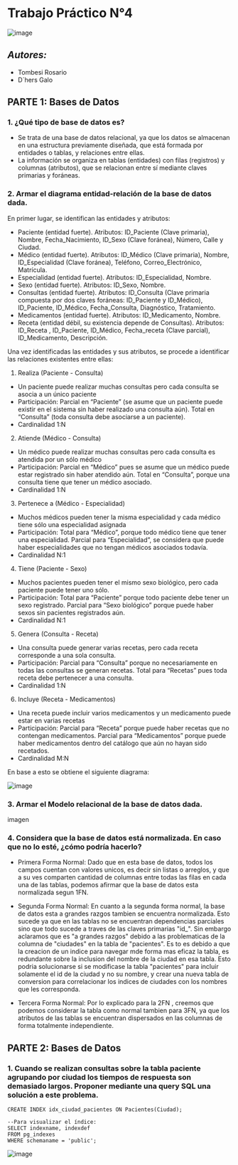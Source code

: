 # Trabajo Práctico N°4
![image](https://github.com/user-attachments/assets/f2e54dc0-6027-4cd7-817a-a42e47570113)

## _Autores:_ 
* Tombesi Rosario
* D´hers Galo

## **PARTE 1:** Bases de Datos

### 1. ¿Qué tipo de base de datos es? 

* Se trata de una base de datos relacional, ya que los datos se almacenan en una estructura previamente diseñada, que está formada por entidades o tablas, y relaciones entre ellas. 
* La información se organiza en tablas (entidades) con filas (registros) y columnas (atributos), que se relacionan entre sí mediante claves primarias y foráneas. 

### 2. Armar el diagrama entidad-relación de la base de datos dada. 
En primer lugar, se identifican las entidades y atributos:
* Paciente (entidad fuerte).
  Atributos: ID_Paciente (Clave primaria), Nombre, Fecha_Nacimiento, ID_Sexo (Clave foránea), Número, Calle y Ciudad.
* Médico (entidad fuerte).
  Atributos: ID_Médico (Clave primaria), Nombre, ID_Especialidad (Clave foránea), Teléfono, Correo_Electrónico, Matrícula.
* Especialidad (entidad fuerte).
  Atributos: ID_Especialidad, Nombre.
* Sexo (entidad fuerte).
  Atributos: ID_Sexo, Nombre.
* Consultas (entidad fuerte).
  Atributos: ID_Consulta (Clave primaria compuesta por dos claves foráneas: ID_Paciente y ID_Médico), ID_Paciente, ID_Médico, Fecha_Consulta, Diagnóstico, Tratamiento.
* Medicamentos (entidad fuerte).
  Atributos: ID_Medicamento, Nombre.
* Receta (entidad débil, su existencia depende de Consultas).
  Atributos: ID_Receta , ID_Paciente, ID_Médico, Fecha_receta (Clave parcial), ID_Medicamento, Descripción.

Una vez identificadas las entidades y sus atributos, se procede a identificar las relaciones existentes entre ellas:

1. Realiza (Paciente - Consulta)
* Un paciente puede realizar muchas consultas pero cada consulta se asocia a un único paciente
* Participación: Parcial en “Paciente” (se asume que un paciente puede existir en el sistema sin haber realizado una consulta aún). Total en “Consulta” (toda consulta debe asociarse a un paciente).
* Cardinalidad 1:N

2. Atiende (Médico - Consulta)
* Un médico puede realizar muchas consultas pero cada consulta es atendida por un sólo médico
* Participación: Parcial en “Médico” pues se asume que un médico puede estar registrado sin haber atendido aún. Total en “Consulta”, porque una consulta tiene que tener un médico asociado.
* Cardinalidad 1:N

3. Pertenece a (Médico - Especialidad)
* Muchos médicos pueden tener la misma especialidad y cada médico tiene sólo una especialidad asignada
* Participación: Total para “Médico”, porque todo médico tiene que tener una especialidad. Parcial para “Especialidad”, se considera que puede haber especialidades que no tengan médicos asociados todavía.
* Cardinalidad N:1

4. Tiene (Paciente - Sexo)
* Muchos pacientes pueden tener el mismo sexo biológico, pero cada paciente puede tener uno sólo.
* Participación: Total para “Paciente” porque todo paciente debe tener un sexo registrado. Parcial para “Sexo biológico” porque puede haber sexos sin pacientes registrados aún. 
* Cardinalidad N:1

5. Genera (Consulta - Receta)
* Una consulta puede generar varias recetas, pero cada receta corresponde a una sola consulta.
* Participación: Parcial para “Consulta” porque no necesariamente en todas las consultas se generan recetas. Total para “Recetas” pues toda receta debe pertenecer a una consulta.
* Cardinalidad 1:N

6. Incluye (Receta - Medicamentos)
* Una receta puede incluir varios medicamentos y un medicamento puede estar en varias recetas
* Participación: Parcial para “Receta” porque puede haber recetas que no contengan medicamentos. Parcial para “Medicamentos” porque puede haber medicamentos dentro del catálogo que aún no hayan sido recetados.
* Cardinalidad M:N

En base a esto se obtiene el siguiente diagrama:

![image](https://github.com/user-attachments/assets/c3485c5d-9f6d-4a63-a6fd-4797880a9ce6)

### 3. Armar el Modelo relacional de la base de datos dada.
imagen

### 4. Considera que la base de datos está normalizada. En caso que no lo esté, ¿cómo podría hacerlo?

* Primera Forma Normal:
Dado que en esta base de datos, todos los campos cuentan con valores unicos, es decir sin listas o arreglos, y que a su ves comparten cantidad de columnas entre todas las filas en cada una de las tablas, podemos afirmar que la base de datos esta normalizada segun 1FN.

* Segunda Forma Normal:
En cuanto a la segunda forma normal, la base de datos esta a grandes razgos tambien se encuentra normalizada. Esto sucede ya que en las tablas no se encuentran dependencias parciales sino que todo sucede a traves de las claves primarias "id_". Sin embargo aclaramos que es "a grandes razgos" debido a las problematicas de la columna de "ciudades" en la tabla de "pacientes". Es to es debido a que la creacion de un indice para navegar mde forma mas eficaz la tabla, es redundante sobre la inclusion del nombre de la ciudad en esa tabla. Esto podria solucionarse si se modificase la tabla "pacientes" para incluir solamente el id de la ciudad y no su nombre, y crear una nueva tabla de conversion para correlacionar los indices de ciudades con los nombres que les corresponda. 

* Tercera Forma Normal:
Por lo explicado para la 2FN , creemos que podemos considerar la tabla como normal tambien para 3FN, ya que los atributos de las tablas se encuentran dispersados en las columnas de forma totalmente independiente.

## **PARTE 2:** Bases de Datos

### 1. Cuando se realizan consultas sobre la tabla paciente agrupando por ciudad los tiempos de respuesta son demasiado largos. Proponer mediante una query SQL una solución a este problema.

```
CREATE INDEX idx_ciudad_pacientes ON Pacientes(Ciudad);

--Para visualizar el índice:
SELECT indexname, indexdef
FROM pg_indexes
WHERE schemaname = 'public';
```
![image](https://github.com/user-attachments/assets/7e290de2-69c4-4aa6-91e7-96b060280d9d)


